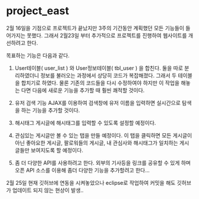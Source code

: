# project_east

2월 16일을 기점으로 프로젝트가 끝났지만 3주의 기간동안 계획했던 모든 기능들이 들어가지는 못했다.
그래서 2월23일 부터 추가적으로 프로젝트를 진행하여 웹사이트를 개선하려고 한다.

목표하는 기능은 다음과 같다.
1. User테이블( user_list ) 와 User정보테이블( tbl_user ) 을 합친다. 둘을 따로 분리하였더니 정보를 불러오는 과정에서 상당히 코드가 복잡해졌다. 
그래서 두 테이블을 합치기로 하였다. 물론 기존의 코드들을 다시 수정하여야 하지만 이 작업을 해놓는 다면 다음에 새로운 기능을 추가할 때 훨씬 쾌적할 것이다.

2. 유저 검색 기능
AJAX를 이용하여 검색창에 유저 이름을 입력하면 실시간으로 탐색을 하는 기능을 추가할 것이다.

3. 해시태그
게시글에 해시태그를 입력할 수 있도록 설정할 예정이다.

4. 관심있는 게시글만 볼 수 있는 탭을 만들 예정이다.
이 탭을 클릭하면 모든 게시글이 아닌 좋아요한 게시글, 팔로워들의 게시글, 내 관심사와 해시태그가 일치하는 게시글들만 보여지도록 할 예정이다.

5. 좀 더 다양한 API를 사용하려고 한다. 외부의 기사등을 링크를 공유할 수 있게 하며 오픈 API 소스를 이용해 좀더 다양한 기능을 추가할려고 한다...


2월 25일 
현재 깃허브에 연동을 시켜놓았으나 eclipse로 작업하여 커밋을 해도 깃허브가 업데이트 되지 않는 현상이 발생.. 
